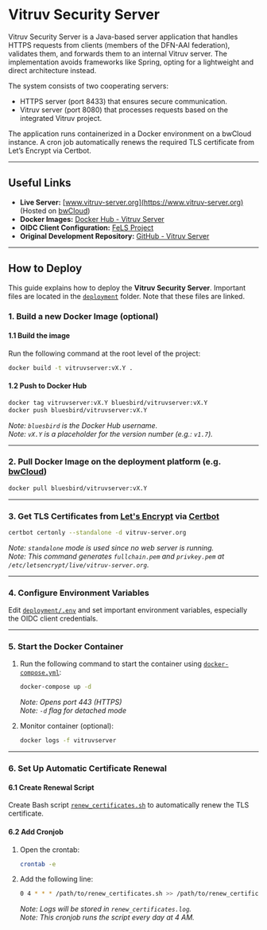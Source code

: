 # Vitruv Security Server
Vitruv Security Server is a Java-based server application that handles HTTPS requests from clients 
(members of the DFN-AAI federation), validates them, and forwards them to an internal Vitruv server. 
The implementation avoids frameworks like Spring, opting for a lightweight and direct architecture instead.

The system consists of two cooperating servers:
- HTTPS server (port 8433) that ensures secure communication.
- Vitruv server (port 8080) that processes requests based on the integrated Vitruv project.

The application runs containerized in a Docker environment on a bwCloud instance.
A cron job automatically renews the required TLS certificate from Let’s Encrypt via Certbot.

---

## Useful Links
- **Live Server:** [www.vitruv-server.org](https://www.vitruv-server.org) (Hosted on [bwCloud](https://www.bw-cloud.org/))
- **Docker Images:** [Docker Hub - Vitruv Server](https://hub.docker.com/r/bluesbird/vitruvserver/tags)
- **OIDC Client Configuration:** [FeLS Project](https://fels.scc.kit.edu/project)
- **Original Development Repository:** [GitHub - Vitruv Server](https://github.com/bluesbird/VitruvServer)

---

## **How to Deploy**

This guide explains how to deploy the **Vitruv Security Server**.
Important files are located in the [`deployment`](./deployment/) folder.
Note that these files are linked.

### **1. Build a new Docker Image (optional)**
#### **1.1 Build the image**
Run the following command at the root level of the project:
```sh
docker build -t vitruvserver:vX.Y .
```
#### **1.2 Push to Docker Hub**
```sh
docker tag vitruvserver:vX.Y bluesbird/vitruvserver:vX.Y
docker push bluesbird/vitruvserver:vX.Y
```
_Note: `bluesbird` is the Docker Hub username._  
_Note: `vX.Y` is a placeholder for the version number (e.g.: `v1.7`)._

---

### **2. Pull Docker Image on the deployment platform (e.g. [bwCloud](https://www.bw-cloud.org/))**
```sh
docker pull bluesbird/vitruvserver:vX.Y
```

---

### **3. Get TLS Certificates from [Let's Encrypt](https://letsencrypt.org/) via [Certbot](https://certbot.eff.org/)**
```sh
certbot certonly --standalone -d vitruv-server.org
```
_Note: `standalone` mode is used since no web server is running._  
_Note: This command generates `fullchain.pem` and `privkey.pem` at `/etc/letsencrypt/live/vitruv-server.org`._

---

### **4. Configure Environment Variables**
Edit [`deployment/.env`](./deployment/.env) and set important environment variables, especially the OIDC client credentials.

---

### **5. Start the Docker Container**
1. Run the following command to start the container using [`docker-compose.yml`](./deployment/docker-compose.yml):
   ```sh
   docker-compose up -d
   ```
   _Note: Opens port 443 (HTTPS)_  
   _Note: `-d` flag for detached mode_  


2. Monitor container (optional):  
   ```sh
   docker logs -f vitruvserver
   ```
---

### **6. Set Up Automatic Certificate Renewal**
#### **6.1 Create Renewal Script**
Create Bash script [`renew_certificates.sh`](./deployment/renew_certificates.sh) to automatically renew the TLS certificate.

#### **6.2 Add Cronjob**
1. Open the crontab:
   ```sh
   crontab -e
   ```
2. Add the following line:
   ```sh
   0 4 * * * /path/to/renew_certificates.sh >> /path/to/renew_certificates.log 2>&1
   ```  
   _Note: Logs will be stored in `renew_certificates.log`._  
   _Note: This cronjob runs the script every day at 4 AM._  
